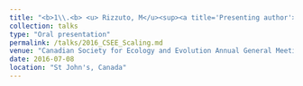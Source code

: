 ```yaml
---
title: "<b>1\\.<b> <u> Rizzuto, M</u><sup><a title='Presenting author'>†</a></sup>., Carbone, C., Pawar, S. **Bio-mechanical constraints on foraging reverse the scaling of activity rate among carnivores.**"
collection: talks
type: "Oral presentation"
permalink: /talks/2016_CSEE_Scaling.md
venue: "Canadian Society for Ecology and Evolution Annual General Meeting 2017"
date: 2016-07-08
location: "St John's, Canada"
---
```

